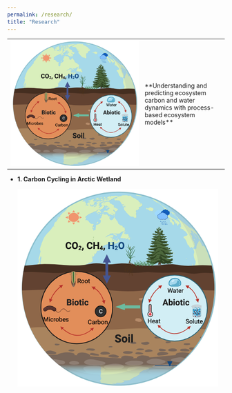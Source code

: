 ```yaml
---
permalink: /research/
title: "Research"
---
```


<table>
  <tr>
    <td width="400">
      <img src="/images/Fig_overview.png" alt="Figure description" width="300"/>
    </td>
    <td width="200">
      **Understanding and predicting ecosystem carbon and water dynamics with process-based ecosystem models**
    </td>
  </tr>
</table>

* **1. Carbon Cycling in Arctic Wetland**

  ![Figure of root biomass](/images/Fig_overview.png)

